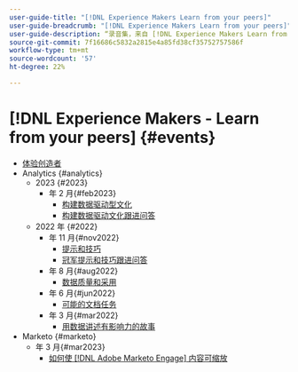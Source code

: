 ```yaml
---
user-guide-title: "[!DNL Experience Makers Learn from your peers]"
user-guide-breadcrumb: "[!DNL Experience Makers Learn from your peers]"
user-guide-description: “录音集，来自 [!DNL Experience Makers Learn from your peers]"
source-git-commit: 7f16686c5832a2815e4a85fd38cf35752757586f
workflow-type: tm+mt
source-wordcount: '57'
ht-degree: 22%

---
```



# [!DNL Experience Makers - Learn from your peers] {#events}

+ [体验创造者](./overview.md)
+ Analytics {#analytics}
   + 2023 {#2023}
      +  年 2 月{#feb2023}
         + [构建数据驱动型文化](analytics/feb2023/data-driven-culture.md)
         + [构建数据驱动文化跟进问答](analytics/feb2023/data-driven-culture-q-and-a.md)
   + 2022 年 {#2022}
      +  年 11 月{#nov2022}
         + [提示和技巧](analytics/nov2022/tips-and-tricks.md)
         + [冠军提示和技巧跟进问答](analytics/nov2022/tips-and-tricks-q-and-a.md)
      +  年 8 月{#aug2022}
         + [数据质量和采用](analytics/aug2022/data-quality.md)
      +  年 6 月{#jun2022}
         + [可能的文档任务](analytics/june2022/mission-possible.md)
      +  年 3 月{#mar2022}
         + [用数据讲述有影响力的故事](analytics/mar2022/stories-with-data.md)
+ Marketo {#marketo}
   +  年 3 月{#mar2023}
      + [如何使 [!DNL Adobe Marketo Engage] 内容可缩放](marketo/mar2023/templates-tokens-teamwork.md)
